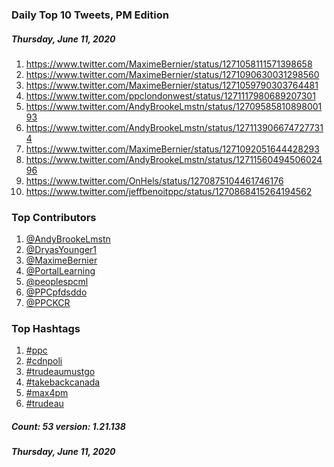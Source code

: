### Daily Top 10 Tweets, PM Edition
##### Thursday, June 11, 2020
 1) https://www.twitter.com/MaximeBernier/status/1271058111571398658
 2) https://www.twitter.com/MaximeBernier/status/1271090630031298560
 3) https://www.twitter.com/MaximeBernier/status/1271059790303764481
 4) https://www.twitter.com/ppclondonwest/status/1271117980689207301
 5) https://www.twitter.com/AndyBrookeLmstn/status/1270958581089800193
 6) https://www.twitter.com/AndyBrookeLmstn/status/1271139066747277314
 7) https://www.twitter.com/MaximeBernier/status/1271092051644428293
 8) https://www.twitter.com/AndyBrookeLmstn/status/1271156049450602496
 9) https://www.twitter.com/OnHels/status/1270875104461746176
10) https://www.twitter.com/jeffbenoitppc/status/1270868415264194562

### Top Contributors
  1) [@AndyBrookeLmstn](https://www.twitter.com/AndyBrookeLmstn)
  2) [@DryasYounger1](https://www.twitter.com/DryasYounger1)
  3) [@MaximeBernier](https://www.twitter.com/MaximeBernier)
  4) [@PortalLearning](https://www.twitter.com/PortalLearning)
  5) [@peoplespcml](https://www.twitter.com/peoplespcml)
  6) [@PPCpfdsddo](https://www.twitter.com/PPCpfdsddo)
  7) [@PPCKCR](https://www.twitter.com/PPCKCR)


### Top Hashtags

  1) [#ppc](https://www.twitter.com/hashtag/ppc)
  2) [#cdnpoli](https://www.twitter.com/hashtag/cdnpoli)
  3) [#trudeaumustgo](https://www.twitter.com/hashtag/trudeaumustgo)
  4) [#takebackcanada](https://www.twitter.com/hashtag/takebackcanada)
  5) [#max4pm](https://www.twitter.com/hashtag/max4pm)
  6) [#trudeau](https://www.twitter.com/hashtag/trudeau)

##### Count: 53	version: 1.21.138
##### Thursday, June 11, 2020

